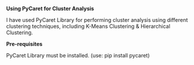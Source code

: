 **Using PyCaret for Cluster Analysis**

I have used PyCaret Library for performing cluster analysis using different clustering techniques, including K-Means Clustering & Hierarchical Clustering.

**Pre-requisites**

PyCaret Library must be installed. (use: pip install pycaret)

